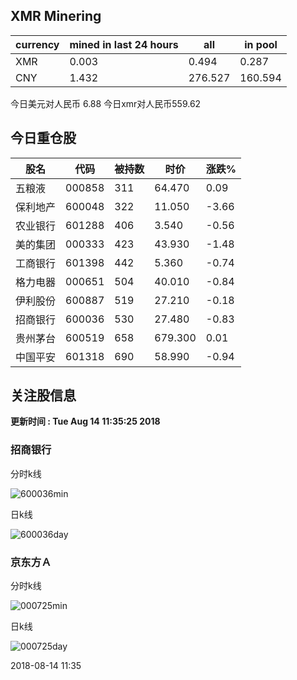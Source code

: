 ## XMR Minering

|currency|mined in last 24 hours|all|in pool|
|---|---|---|---|
|XMR|0.003|0.494|0.287|
|CNY|1.432|276.527|160.594|

今日美元对人民币 6.88	今日xmr对人民币559.62


## 今日重仓股 

|股名|代码|被持数|时价|涨跌%|
|---|---|---|---|---|
|五粮液|000858|311|64.470|0.09|
|保利地产|600048|322|11.050|-3.66|
|农业银行|601288|406|3.540|-0.56|
|美的集团|000333|423|43.930|-1.48|
|工商银行|601398|442|5.360|-0.74|
|格力电器|000651|504|40.010|-0.84|
|伊利股份|600887|519|27.210|-0.18|
|招商银行|600036|530|27.480|-0.83|
|贵州茅台|600519|658|679.300|0.01|
|中国平安|601318|690|58.990|-0.94|

## 关注股信息
**更新时间 : Tue Aug 14 11:35:25 2018**
### 招商银行 
分时k线

![600036min](http://image.sinajs.cn/newchart/min/n/sh600036.gif)

日k线

![600036day](http://image.sinajs.cn/newchart/daily/n/sh600036.gif)

### 京东方Ａ 
分时k线

![000725min](http://image.sinajs.cn/newchart/min/n/sz000725.gif)

日k线

![000725day](http://image.sinajs.cn/newchart/daily/n/sz000725.gif)

2018-08-14 11:35